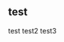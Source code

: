 ## test

test
test2
test3


<!--  
以下、少し詳しめの考察。

##### potential results（予想される結果）
ある式がpotentially evaluatedであるとき、その結果として想定される式の集まりをpotential resultsといいます。

- 式がid-expression（他の式を含まない単一の式）ならば、potential resultsはその式のみ
- 配列の添え字演算子の場合は、添え字として指定される式（`a[b+c]`の`b+c`）
- クラスメンバアクセス（`., ->`）の場合は、その左辺の式（`(a+b).c, (a+b)->b`の`a+b`）
- その右辺が定数式となるようなpointer-to-memberアクセス（`.*, ->*`演算子）の場合は、その左辺の式（`(a+b).*c, (a+b)->*b`の`a+b`(`c`が定数式となる場合のみ)）
- 式がかっこで囲まれている場合、その中の式（`(expr)`の`expr`）
- 条件演算子（三項演算子）の場合は、真偽それぞれの結果となる二つの式（`a?b:c;`の`b`と`c`）
- カンマ演算子の場合は、右側の式（`a,b,c`の`c`）
- これらに当てはまらない場合potential resultsは空

これらの式、及びこれらの式に含まれる式のpotential resultsが含まれます。

ある式に上記の定義を再帰的に適用して、最後にたどり着いたid-expressionの集合がpotential resultsであるとも言えます。

また、それらの式に関数呼び出しが含まれる場合、その引数の式はpotential resultsに含まれません。
```cpp
struct S { 
  static const int x = 0; 
};

const int& f(const int &r);

int n = b ? (1, S::x)  // S​::​x is not odr-used here
          : f(S::x);   // S​::​x is odr-used here, so a definition is required
```
この例で、`n`の初期化式のpotential resultsには最初の`S::x`及び`f(S::x)`が含まれますが、`f(S::x)`の引数の式`S::x`は含まれません。

potential resultsに含まれる式は、必ずしもpotentially evaluatedではありません。
##### 変数

potentially evaluatedな式`ex`に含まれている変数`x`は、以下の両方を満たさない場合に（`ex`によって）odr-usedされると言います。
1. `x`に左辺値→右辺値変換を適用すると、non-trivialな特殊メンバ関数を呼び出さない定数式とならない。
2. `x`がオブジェクトならば、`ex`は外側の式`e`のpotential resultsの一つ。
    - そのような`e`はdiscarded-value expressionであるか、左辺値→右辺値変換が適用されている式。


左辺値→右辺値変換（lvalue-to-rvalue conversion）とは以下のように暗黙的に右辺値へのコピーが発生することです。
```cpp
int f(int n) {
  return n;  //引数nは左辺値から右辺値へ変換され、返却される
}

int n = 10;
int&& m = int(n);  //変数nは左辺値から右辺値へ変換され、右辺値参照で束縛される
```

discarded-value expressionとは、ある式の結果を得る過程で実行する必要のある式のことで、potential resultsに含まれますが、最終的にはその式の結果は廃棄される形になります。
- 配列の添え字演算子の場合は、添え字として指定される式（`a[b+c]`の`b+c`）
- クラスメンバアクセス（`., ->`）、pointer-to-memberアクセス（`.*, ->*`演算子）の場合は、その左辺の式（`(a+b).c, (a+b)->b`の`a+b`）
- 条件演算子（三項演算子）の場合は、真偽それぞれの結果となる二つの式（`a?b:c;`の`b`と`c`）
- カンマ演算子の場合は、右側の式（`a,b,c`の`c`）

potential resultsの項のリストと同じ内容になりますが主にこれらの式です。逆に言うと、discarded-value expressionはpotential resultsに含まれる、と言えます。

以上のことを踏まえて考えてみると
1. `x`に左辺値→右辺値変換を適用すると、non-trivialな特殊メンバ関数を呼び出さない定数式とならない。

まず、特殊メンバ関数とはデフォルト・コピー・ムーブコンストラクタ、デストラクタ、コピー・ムーブ代入演算子の事で、non-trivial・trivialとはユーザー定義してるかどうかということです。

non-trivialな特殊メンバ関数を呼び出さない定数式とならない、とはつまり、trivialな特殊メンバ関数を呼び出す定数式とならない、ということです。  
これは主に組み込み型のための要件だと思われます。組み込み型であればその特殊メンバ関数は定義が無くても使用可能です。そして、定数式であればその場で値を確定させられるので定義を見に行く必要もありません。  
逆に、trivialな特殊関数でなければその定義が必要ですし、定数式でないならその変数の実体（定義）を待たねばなりません。

`x`に左辺値→右辺値変換を適用すると、なので実際に適用されている必要があるわけではありません。odr-usedであるかどうか確認するために適用するわけです。

2. `x`がオブジェクトならば、`ex`は外側の式`e`のpotential resultsの一つ。
    - そのような`e`はdiscarded-value expressionであるか、左辺値→右辺値変換が適用されている式。 
-->


